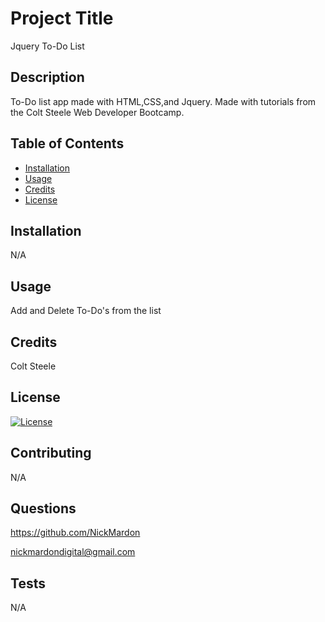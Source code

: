 # Project Title 

Jquery To-Do List

## Description 

To-Do list app made with HTML,CSS,and Jquery.  Made with tutorials from the Colt Steele Web Developer Bootcamp.

## Table of Contents

* [Installation](#installation)
* [Usage](#usage)
* [Credits](#credits)
* [License](#license)


## Installation 

N/A


## Usage 

Add and Delete To-Do's from the list


## Credits 

Colt Steele

## License

[![License](https://img.shields.io/badge/License-Boost%201.0-lightblue.svg)](https://www.boost.org/LICENSE_1_0.txt)

## Contributing

N/A

## Questions

https://github.com/NickMardon

nickmardondigital@gmail.com

## Tests

N/A

